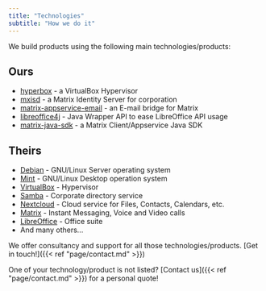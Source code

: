 ```yaml
---
title: "Technologies"
subtitle: "How we do it"
---
```

We build products using the following main technologies/products:
## Ours
- [hyperbox](https://github.com/hyperbox/hyperbox) - a VirtualBox Hypervisor
- [mxisd](https://github.com/kamax-io/mxisd) - a Matrix Identity Server for corporation
- [matrix-appservice-email](https://github.com/kamax-io/matrix-appservice-email) - an E-mail bridge for Matrix
- [libreoffice4j](https://github.com/kamax-io/libreoffice4j) - Java Wrapper API to ease LibreOffice API usage
- [matrix-java-sdk](https://github.com/kamax-io/matrix-java-sdk) - a Matrix Client/Appservice Java SDK

## Theirs
- [Debian](https://www.debian.org/) - GNU/Linux Server operating system
- [Mint](https://linuxmint.com/) - GNU/Linux Desktop operation system
- [VirtualBox](https://www.virtualbox.org/) - Hypervisor
- [Samba](https://www.samba.org/) - Corporate directory service
- [Nextcloud](https://nextcloud.com/) - Cloud service for Files, Contacts, Calendars, etc.
- [Matrix](https://matrix.org/) - Instant Messaging, Voice and Video calls
- [LibreOffice](https://www.libreoffice.org/) - Office suite
- And many others...

We offer consultancy and support for all those technologies/products. [Get in touch!]({{< ref "page/contact.md" >}})

One of your technology/product is not listed? [Contact us]({{< ref "page/contact.md" >}}) for a personal quote!
